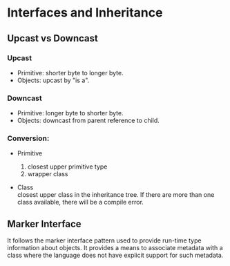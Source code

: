 # Interfaces and Inheritance

## Upcast vs Downcast
### Upcast  
* Primitive: shorter byte to longer byte.
* Objects: upcast by "is a".

### Downcast
* Primitive: longer byte to shorter byte.  
* Objects: downcast from parent reference to child.

### Conversion:
* Primitive
  1. closest upper primitive type
  2. wrapper class  
  
* Class  
closest upper class in the inheritance tree. If there are more than one class available, there will be a compile error.

## Marker Interface
It follows the marker interface pattern used to provide run-time type information about objects. It provides a means to associate metadata with a class where the language does not have explicit support for such metadata.